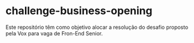 # challenge-business-opening
Este repositório têm como objetivo alocar a resolução do desafio proposto pela Vox para vaga de Fron-End Senior.
